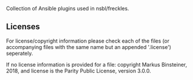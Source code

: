 Collection of Ansible plugins used in nsbl/freckles.

Licenses
--------

For license/copyright information please check each of the files (or accompanying files with the same name but an appended '.license') seperately.

If no license information is provided for a file: copyright Markus Binsteiner, 2018, and license is the Parity Public License, version 3.0.0.
